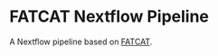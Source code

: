 # FATCAT Nextflow Pipeline

A Nextflow pipeline based on [FATCAT](https://github.com/GodzikLab/FATCAT-dist).
